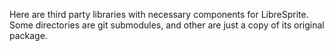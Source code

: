 Here are third party libraries with necessary components for LibreSprite.
Some directories are git submodules, and other are just a copy of its
original package.
